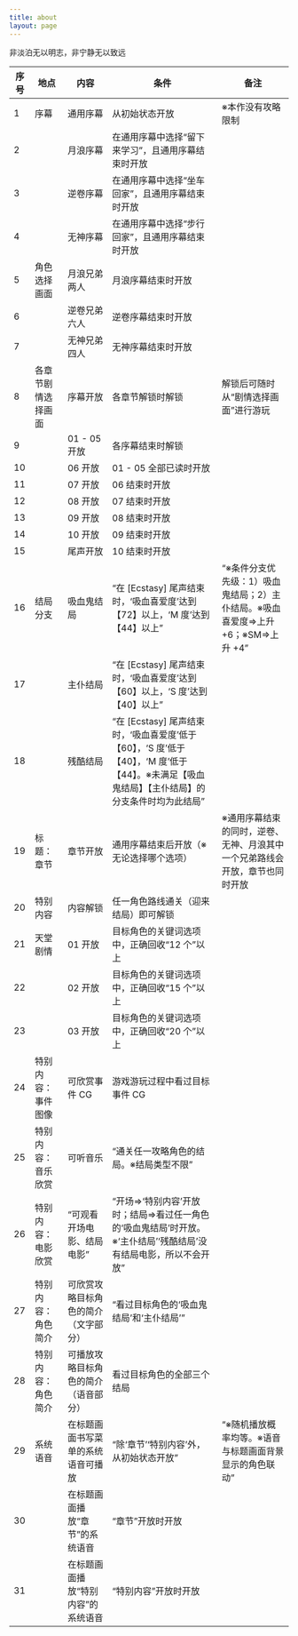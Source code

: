 ```yaml
---
title: about
layout: page
---
```


非淡泊无以明志，非宁静无以致远

| 序号 | 地点 | 内容 | 条件 | 备注 |
| --- | --- | --- | --- | --- |
| 1 | 序幕 | 通用序幕 | 从初始状态开放 | ※本作没有攻略限制 |
| 2 |  | 月浪序幕 | 在通用序幕中选择“留下来学习”，且通用序幕结束时开放 |  |
| 3 |  | 逆卷序幕 | 在通用序幕中选择“坐车回家”，且通用序幕结束时开放 |  |
| 4 |  | 无神序幕 | 在通用序幕中选择“步行回家”，且通用序幕结束时开放 |  |
| 5 | 角色选择画面 | 月浪兄弟两人 | 月浪序幕结束时开放 |  |
| 6 |  | 逆卷兄弟六人 | 逆卷序幕结束时开放 |  |
| 7 |  | 无神兄弟四人 | 无神序幕结束时开放 |  |
| 8 | 各章节剧情选择画面 | 序幕开放 | 各章节解锁时解锁 | 解锁后可随时从“剧情选择画面”进行游玩 |
| 9 |  | 01 - 05 开放 | 各序幕结束时解锁 |  |
| 10 |  | 06 开放 | 01 - 05 全部已读时开放 |  |
| 11 |  | 07 开放 | 06 结束时开放 |  |
| 12 |  | 08 开放 | 07 结束时开放 |  |
| 13 |  | 09 开放 | 08 结束时开放 |  |
| 14 |  | 10 开放 | 09 结束时开放 |  |
| 15 |  | 尾声开放 | 10 结束时开放 |  |
| 16 | 结局分支 | 吸血鬼结局 | “在 [Ecstasy] 尾声结束时，‘吸血喜爱度’达到【72】以上，‘M 度’达到【44】以上” | “※条件分支优先级：1）吸血鬼结局；2）主仆结局。※吸血喜爱度⇒上升 +6；※SM⇒上升 +4” |
| 17 |  | 主仆结局 | “在 [Ecstasy] 尾声结束时，‘吸血喜爱度’达到【60】以上，‘S 度’达到【40】以上” |  |
| 18 |  | 残酷结局 | “在 [Ecstasy] 尾声结束时，‘吸血喜爱度’低于【60】，‘S 度’低于【40】，‘M 度’低于【44】。※未满足【吸血鬼结局】【主仆结局】的分支条件时均为此结局” |  |
| 19 | 标题：章节 | 章节开放 | 通用序幕结束后开放（※无论选择哪个选项） | ※通用序幕结束的同时，逆卷、无神、月浪其中一个兄弟路线会开放，章节也同时开放 |
| 20 | 特别内容 | 内容解锁 | 任一角色路线通关（迎来结局）即可解锁 |  |
| 21 | 天堂剧情 | 01 开放 | 目标角色的关键词选项中，正确回收“12 个”以上 |  |
| 22 |  | 02 开放 | 目标角色的关键词选项中，正确回收“15 个”以上 |  |
| 23 |  | 03 开放 | 目标角色的关键词选项中，正确回收“20 个”以上 |  |
| 24 | 特别内容：事件图像 | 可欣赏事件 CG | 游戏游玩过程中看过目标事件 CG |  |
| 25 | 特别内容：音乐欣赏 | 可听音乐 | “通关任一攻略角色的结局。※结局类型不限” |  |
| 26 | 特别内容：电影欣赏 | “可观看开场电影、结局电影” | “开场⇒‘特别内容’开放时；结局⇒看过任一角色的‘吸血鬼结局’时开放。※‘主仆结局’‘残酷结局’没有结局电影，所以不会开放” |  |
| 27 | 特别内容：角色简介 | 可欣赏攻略目标角色的简介（文字部分） | “看过目标角色的‘吸血鬼结局’和‘主仆结局’” |  |
| 28 | 特别内容：角色简介 | 可播放攻略目标角色的简介（语音部分） | 看过目标角色的全部三个结局 |  |
| 29 | 系统语音 | 在标题画面书写菜单的系统语音可播放 | “除‘章节’‘特别内容’外，从初始状态开放” | “※随机播放概率均等。※语音与标题画面背景显示的角色联动” |
| 30 |  | 在标题画面播放“章节”的系统语音 | “章节”开放时开放 |  |
| 31 |  | 在标题画面播放“特别内容”的系统语音 | “特别内容”开放时开放 |  | 
